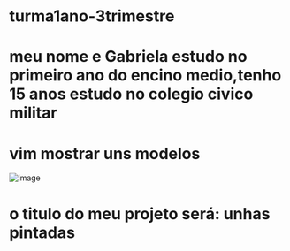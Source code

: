 # turma1ano-3trimestre
# meu nome e Gabriela estudo no primeiro ano do encino medio,tenho 15 anos estudo no colegio civico militar 
# vim mostrar uns modelos
![image](https://github.com/gabizinha140/turma1ano-3trimestre/assets/147409586/742b94ce-ad89-4673-8ace-26db83fbe4b5)
# o titulo do meu projeto será: unhas pintadas

